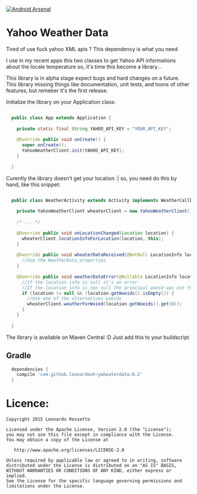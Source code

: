 [![Android Arsenal](https://img.shields.io/badge/Android%20Arsenal-ywhaterdata-brightgreen.svg?style=flat)](http://android-arsenal.com/details/1/1784)

# Yahoo Weather Data
Tired of use fuck yahoo XML apis ? This dependency is what you need

I use in my recent apps this two classes to get Yahoo API informations about the locale
temperature so, it's time this become a library...

This library is in alpha stage expect bugs and hard changes on a future. 
This library missing things like documentation, unit tests, and toons of other features, but remeber it's the first release.

Initialize the library on your Application class:

```java

  public class App extends Application {
  
    private static final String YAHOO_API_KEY = "YOUR_API_KEY";
  
    @Override public void onCreate() {
      super.onCreate();
      YahooWeatherClient.init(YAHOO_API_KEY);
    }
  
  }

```

Curently the library doesn't get your location :| so, you need do this by hand, like this snippet:

```java

  public class WeatherActivity extends Activity implements WeatherCallbacks {
  
    private YahooWeatherClient wheaterClient = new YahooWeatherClient();
    
    /* ... */
    
    @Override public void onLocationChanged(Location location) {
      wheaterClient.locationInfoForLocation(location, this);
    }
    
    @Override public void wheaterDataReceived(@NotNull LocationInfo locationInfo, @NotNull WeatherData weaterData) {
      //Use the WeatherData properties
    }
    
    @Override public void weatherDataError(@Nullable LocationInfo location) {
      //If the location info is null it's an error
      //If the location info is non null the principal woeid was not found so retry with an alternative woeid
      if (location != null && !location.getWoeids().isEmpty()) {
        //Use one of the alternatives woeids
        wheaterClient.weatherForWoied(location.getWoeids().get(0));
      }
    }
  
  }

```

The library is available on Maven Central :D Just add this to your buildscript

Gradle
---
```groovy
  dependencies {
    compile 'com.github.leonardoxh:ywheaterdata:0.2'
  }
```

Licence:
=================
```
Copyright 2015 Leonardo Rossetto

Licensed under the Apache License, Version 2.0 (the "License");
you may not use this file except in compliance with the License.
You may obtain a copy of the License at

   http://www.apache.org/licenses/LICENSE-2.0

Unless required by applicable law or agreed to in writing, software
distributed under the License is distributed on an "AS IS" BASIS,
WITHOUT WARRANTIES OR CONDITIONS OF ANY KIND, either express or implied.
See the License for the specific language governing permissions and
limitations under the License.
```
